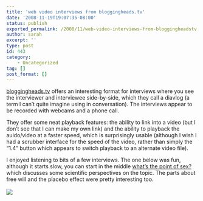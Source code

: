 ```yaml
---
title: 'web video interviews from bloggingheads.tv'
date: '2008-11-19T19:07:35-08:00'
status: publish
exported_permalink: /2008/11/web-video-interviews-from-bloggingheadstv
author: sarah
excerpt: ''
type: post
id: 443
category:
    - Uncategorized
tag: []
post_format: []
---
```

[bloggingheads.tv](http://bloggingheads.tv) offers an interesting format for interviews where you see the interviewer and interviewee side-by-side, which they call a diavlog (a term I can’t quite imagine using in conversation). The interviews appear to be recorded with webcams and a phone call.

They offer some neat playback features: the ability to link into a video (but I don’t see that I can make my own link) and the ability to playback the auido/video at a faster speed, which is surprisingly usable (although I wish I had a scrubber interface for the speed of the video, rather than simply the “1.4” button which appears to switch playback to an alternate video file).

I enjoyed listening to bits of a few interviews. The one below was fun, although it starts slow, you can start in the middle [what’s the point of sex?](http://bloggingheads.tv/diavlogs/15721?in=00:41:51&out=00:51:28) which discusses some scientific perspectives on the topic. The parts about free will and the placebo effect were pretty interesting too.  
[  
![](https://www.ultrasaurus.com/images/blog/bloggingheads.png)](http://bloggingheads.tv/diavlogs/15721)